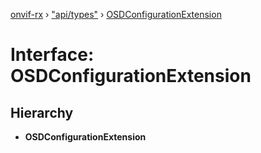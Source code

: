 [onvif-rx](../README.md) › ["api/types"](../modules/_api_types_.md) › [OSDConfigurationExtension](_api_types_.osdconfigurationextension.md)

# Interface: OSDConfigurationExtension

## Hierarchy

* **OSDConfigurationExtension**
